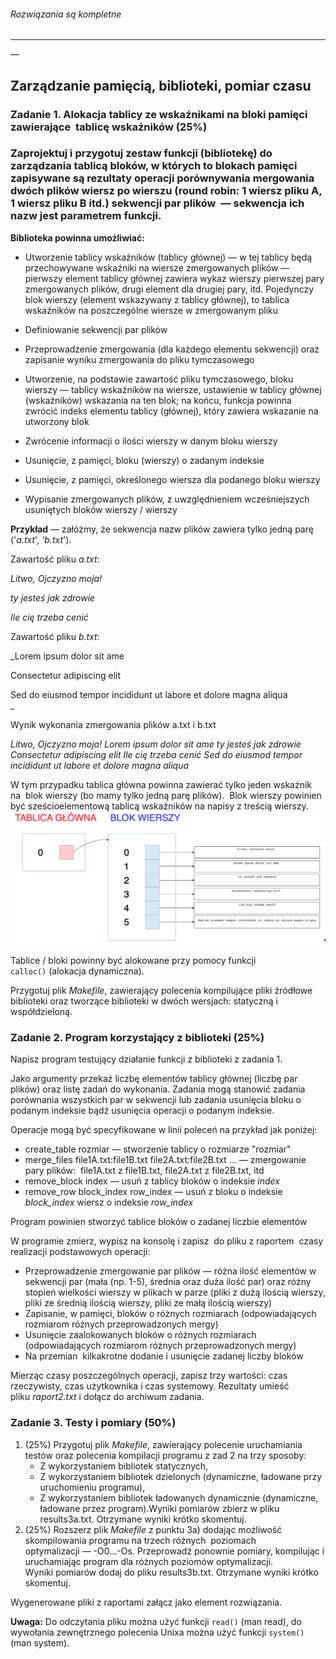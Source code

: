 ###### Rozwiązania są kompletne
----
—

Zarządzanie pamięcią, biblioteki, pomiar czasu 
-----------------------------------------------

### Zadanie 1. Alokacja tablicy ze wskaźnikami na bloki pamięci zawierające  tablicę wskaźników (25%)  

### **Zaprojektuj i przygotuj zestaw funkcji (bibliotekę) do zarządzania tablicą bloków, w których to blokach pamięci zapisywane są rezultaty operacji porównywania mergowania dwóch plików wiersz po wierszu (round robin: 1 wiersz pliku A, 1 wiersz pliku B itd.) sekwencji par plików  — sekwencja ich nazw jest parametrem funkcji.**  

  
**Biblioteka powinna umożliwiać:**  
  

*   Utworzenie tablicy wskaźników (tablicy głównej) — w tej tablicy będą przechowywane wskaźniki na wiersze zmergowanych plików — pierwszy element tablicy głównej zawiera wykaz wierszy pierwszej pary zmergowanych plików, drugi element dla drugiej pary, itd. Pojedynczy blok wierszy (element wskazywany z tablicy głównej), to tablica wskaźników na poszczególne wiersze w zmergowanym pliku  
    
*   Definiowanie sekwencji par plików  
    
*   Przeprowadzenie zmergowania (dla każdego elementu sekwencji) oraz zapisanie wyniku zmergowania do pliku tymczasowego  
    
*   Utworzenie, na podstawie zawartość pliku tymczasowego, bloku wierszy — tablicy wskaźników na wiersze, ustawienie w tablicy głównej (wskaźników) wskazania na ten blok; na końcu, funkcja powinna zwrócić indeks elementu tablicy (głównej), który zawiera wskazanie na utworzony blok  
    
*   Zwrócenie informacji o ilości wierszy w danym bloku wierszy  
    
*   Usunięcie, z pamięci, bloku (wierszy) o zadanym indeksie  
    
*   Usunięcie, z pamięci, określonego wiersza dla podanego bloku wierszy  
    
*   Wypisanie zmergowanych plików, z uwzględnieniem wcześniejszych usuniętych bloków wierszy / wierszy  
    

  

**Przykład** — załóżmy, że sekwencja nazw plików zawiera tylko jedną parę ('_a.txt_', _'b.txt_').

Zawartość pliku _a.txt_:

_Litwo, Ojczyzno moja!_ 

_ty jesteś jak zdrowie_

_Ile cię trzeba cenić_

Zawartość pliku _b.txt_:  

_Lorem ipsum dolor sit ame   
  
Consectetur adipiscing elit  
  
Sed do eiusmod tempor incididunt ut labore et dolore magna aliqua  
_  

Wynik wykonania zmergowania plików a.txt i b.txt

_Litwo, Ojczyzno moja! 
Lorem ipsum dolor sit ame 
ty jesteś jak zdrowie
Consectetur adipiscing elit 
Ile cię trzeba cenić
Sed do eiusmod tempor incididunt ut labore et dolore magna aliqua_

W tym przypadku tablica główna powinna zawierać tylko jeden wskaźnik na  blok wierszy (bo mamy tylko jedną parę plików).  Blok wierszy powinien być sześcioelementową tablicą wskaźników na napisy z treścią wierszy.  
![](tablice_bloki.png)  

Tablice / bloki powinny być alokowane przy pomocy funkcji `calloc()` (alokacja dynamiczna).

Przygotuj plik _Makefile_, zawierający polecenia kompilujące pliki źródłowe biblioteki oraz tworzące biblioteki w dwóch wersjach: statyczną i współdzieloną.

### Zadanie 2. Program korzystający z biblioteki (25%)

Napisz program testujący działanie funkcji z biblioteki z zadania 1.

Jako argumenty przekaż liczbę elementów tablicy głównej (liczbę par plików) oraz listę zadań do wykonania. Zadania mogą stanowić zadania porównania wszystkich par w sekwencji lub zadania usunięcia bloku o podanym indeksie bądź usunięcia operacji o podanym indeksie.

Operacje mogą być specyfikowane w linii poleceń na przykład jak poniżej:

*   create\_table rozmiar — stworzenie tablicy o rozmiarze "rozmiar"
*   merge\_files file1A.txt:file1B.txt file2A.txt:file2B.txt … — zmergowanie pary plików:  file1A.txt z file1B.txt, file2A.txt z file2B.txt, itd
*   remove\_block index — usuń z tablicy bloków o indeksie _index_
*   remove\_row block\_index row\_index — usuń z bloku o indeksie _block\_index_ wiersz o indeksie _row\_index_

Program powinien stworzyć tablice bloków o zadanej liczbie elementów  

W programie zmierz, wypisz na konsolę i zapisz  do pliku z raportem  czasy realizacji podstawowych operacji:

*   Przeprowadzenie zmergowanie par plików — różna ilość elementów w sekwencji par (mała (np. 1-5), średnia oraz duża ilość par) oraz różny stopień wielkości wierszy w plikach w parze (pliki z dużą ilością wierszy, pliki ze średnią ilością wierszy, pliki ze małą ilością wierszy)
*   Zapisanie, w pamięci, bloków o różnych rozmiarach (odpowiadających rozmiarom różnych przeprowadzonych mergy)
*   Usunięcie zaalokowanych bloków o różnych rozmiarach  (odpowiadających rozmiarom różnych przeprowadzonych mergy)
*   Na przemian  kilkakrotne dodanie i usunięcie zadanej liczby bloków 

Mierząc czasy poszczególnych operacji, zapisz trzy wartości: czas rzeczywisty, czas użytkownika i czas systemowy. Rezultaty umieść pliku _raport2.txt_ i dołącz do archiwum zadania.

### Zadanie 3. Testy i pomiary (50%)

1.  (25%) Przygotuj plik _Makefile_, zawierający polecenie uruchamiania testów oraz polecenia kompilacji programu z zad 2 na trzy sposoby:
    *   Z wykorzystaniem bibliotek statycznych,
    *   Z wykorzystaniem bibliotek dzielonych (dynamiczne, ładowane przy uruchomieniu programu),
    *   Z wykorzystaniem bibliotek ładowanych dynamicznie (dynamiczne, ładowane przez program).Wyniki pomiarów zbierz w pliku results3a.txt. Otrzymane wyniki krótko skomentuj.
2.  (25%) Rozszerz plik _Makefile_ z punktu 3a) dodając możliwość skompilowania programu na trzech różnych  poziomach optymalizacji — \-O0…\-Os. Przeprowadź ponownie pomiary, kompilując i uruchamiając program dla różnych poziomów optymalizacji.  
    Wyniki pomiarów dodaj do pliku results3b.txt. Otrzymane wyniki krótko skomentuj.

Wygenerowane pliki z raportami załącz jako element rozwiązania.

**Uwaga:** Do odczytania pliku można użyć funkcji `read()` (man read), do wywołania zewnętrznego polecenia Unixa można użyć funkcji `system()` (man system).
